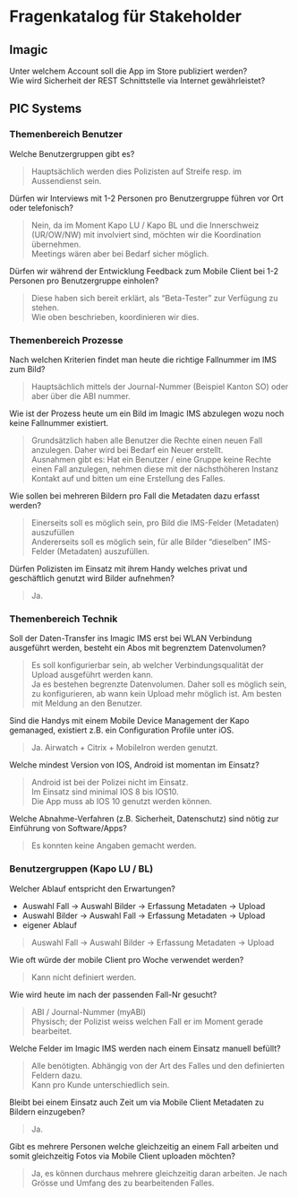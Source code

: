 # Fragenkatalog für Stakeholder

## Imagic
Unter welchem Account soll die App im Store publiziert werden?  
Wie wird Sicherheit der REST Schnittstelle via Internet gewährleistet?  

## PIC Systems

### Themenbereich Benutzer
Welche Benutzergruppen gibt es?  
> Hauptsächlich werden dies Polizisten auf Streife resp. im Aussendienst sein.

Dürfen wir Interviews mit 1-2 Personen pro Benutzergruppe führen vor Ort oder telefonisch?  
> Nein, da im Moment Kapo LU / Kapo BL und die Innerschweiz (UR/OW/NW) mit involviert sind, möchten wir die Koordination übernehmen.  
> Meetings wären aber bei Bedarf sicher möglich.

Dürfen wir während der Entwicklung Feedback zum Mobile Client bei 1-2 Personen pro Benutzergruppe einholen?  
> Diese haben sich bereit erklärt, als “Beta-Tester” zur Verfügung zu stehen.  
> Wie oben beschrieben, koordinieren wir dies.

### Themenbereich Prozesse
Nach welchen Kriterien findet man heute die richtige Fallnummer im IMS zum Bild?  
> Hauptsächlich mittels der Journal-Nummer (Beispiel Kanton SO) oder aber über die ABI nummer.

Wie ist der Prozess heute um ein Bild im Imagic IMS abzulegen wozu noch keine Fallnummer existiert.  
> Grundsätzlich haben alle Benutzer die Rechte einen neuen Fall anzulegen. Daher wird bei Bedarf ein Neuer erstellt.  
> Ausnahmen gibt es: Hat ein Benutzer / eine Gruppe keine Rechte einen Fall anzulegen, nehmen diese mit der nächsthöheren Instanz Kontakt auf und bitten um eine Erstellung des Falles.

Wie sollen bei mehreren Bildern pro Fall die Metadaten dazu erfasst werden?  
> Einerseits soll es möglich sein, pro Bild die IMS-Felder (Metadaten) auszufüllen  
> Andererseits soll es möglich sein, für alle Bilder “dieselben” IMS-Felder (Metadaten) auszufüllen.

Dürfen Polizisten im Einsatz mit ihrem Handy welches privat und geschäftlich genutzt wird Bilder aufnehmen?  
> Ja.

### Themenbereich Technik
Soll der Daten-Transfer ins Imagic IMS erst bei WLAN Verbindung ausgeführt werden, besteht ein Abos mit begrenztem Datenvolumen?  
> Es soll konfigurierbar sein, ab welcher Verbindungsqualität der Upload ausgeführt werden kann.  
> Ja es bestehen begrenzte Datenvolumen. Daher soll es möglich sein, zu konfigurieren, ab wann kein Upload mehr möglich ist. Am besten mit Meldung an den Benutzer.

Sind die Handys mit einem Mobile Device Management der Kapo gemanaged, existiert z.B. ein Configuration Profile unter iOS.  
> Ja. Airwatch + Citrix + MobileIron werden genutzt.

Welche mindest Version von IOS, Android ist momentan im Einsatz?  
> Android ist bei der Polizei nicht im Einsatz.  
> Im Einsatz sind minimal IOS 8 bis IOS10.  
> Die App muss ab IOS 10 genutzt werden können.

Welche Abnahme-Verfahren (z.B. Sicherheit, Datenschutz) sind nötig zur Einführung von Software/Apps?  
> Es konnten keine Angaben gemacht werden.

### Benutzergruppen (Kapo LU / BL)

Welcher Ablauf entspricht den Erwartungen? 
- Auswahl Fall → Auswahl Bilder → Erfassung Metadaten → Upload
- Auswahl Bilder → Auswahl Fall → Erfassung Metadaten → Upload
- eigener Ablauf

> Auswahl Fall → Auswahl Bilder → Erfassung Metadaten → Upload

Wie oft würde der mobile Client pro Woche verwendet werden?  
> Kann nicht definiert werden.

Wie wird heute im nach der passenden Fall-Nr gesucht?  
> ABI / Journal-Nummer (myABI)  
> Physisch; der Polizist weiss welchen Fall er im Moment gerade bearbeitet.

Welche Felder im Imagic IMS werden nach einem Einsatz manuell befüllt?  
> Alle benötigten. Abhängig von der Art des Falles und den definierten Feldern dazu.  
> Kann pro Kunde unterschiedlich sein.

Bleibt bei einem Einsatz auch Zeit um via Mobile Client Metadaten zu Bildern einzugeben?  
> Ja.

Gibt es mehrere Personen welche gleichzeitig an einem Fall arbeiten und somit gleichzeitig Fotos via Mobile Client uploaden möchten?  
> Ja, es können durchaus mehrere gleichzeitig daran arbeiten. Je nach Grösse und Umfang des zu bearbeitenden Falles.
